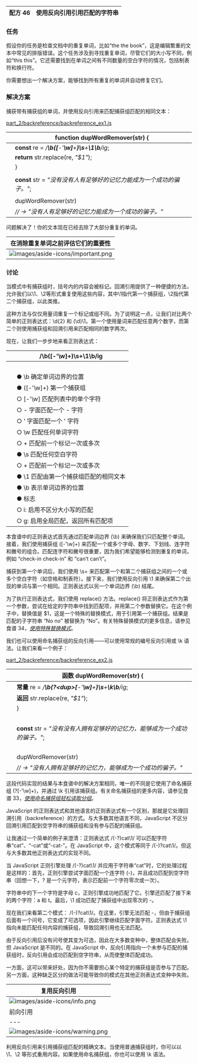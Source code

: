 | 配方 46 | 使用反向引用引用匹配的字符串 |
| --- | --- |

### 任务

假设你的任务是检查文档中的重复单词，比如“the the book”，这是编辑繁重的文本中常见的排版错误。这个任务涉及到寻找重复单词，尽管它们的大小写不同，例如“this this”。它还需要找到在单词之间有不同数量的空白字符的情况，包括制表符和换行符。

你需要想出一个解决方案，能够找到所有重复的单词并自动修复它们。

### 解决方案

捕获带有捕获组的单词，并使用反向引用来匹配捕获组匹配的相同文本：

[part_2/backreference/backreference_ex1.js](http://media.pragprog.com/titles/fkjavascript/code/part_2/backreference/backreference_ex1.js)

|   | **function** dupWordRemover(str) { |
| --- | --- |
|   | **const** re = */**\b([**-'**\w]**+**)\s**+**\1\b**/ig*; |
|   | **return** str.replace(re, *"$1"*); |
|   | } |
|   |  |
|   | **const** str = *"没有没有人有足够好的记忆力能成为一个成功的骗子。"*; |
|   |  |
|   | dupWordRemover(str) |
|   | *// → "没有人有足够好的记忆力能成为一个成功的骗子。"* |

问题解决了！你的文本现在已经去除了大部分重复的单词。

| 在消除重复单词之前评估它们的重要性 |
| --- |
| ![images/aside-icons/important.png](images/aside-icons/important.png) | 请记住，重复词语的使用并不总是错误的，在没有评估的情况下消除它们可能是有风险的。例如，“had had”是“have”的过去完成时形式，有时候像“ha ha”这样的词语和其他结构也会产生故意重复的词。因此，在去除重复词之前，最好检查每个匹配项。另外请注意，这个方法只检测由ASCII单词字符组成的重复词。如果你想包括带重音符号的字母以及来自不同书写系统的字母，应该使用Unicode字母类别（见第53条，[*使用Unicode属性转义匹配Unicode单词边界*](f_0064.xhtml#rcp.unicode_property_escapes_p3)）。 |

### 讨论

当模式中有捕获组时，括号内的内容会被标记。回溯引用提供了一种便捷的方法，允许我们以\1、\2等形式重复使用这些内容，其中\1指代第一个捕获组，\2指代第二个捕获组，以此类推。

这种方法与仅仅用量词重复一个标记或组不同。为了说明这一点，让我们对比两个简单的正则表达式：\d{2} 和 (\d)\1。第一个使用量词来匹配任意两个数字，而第二个则使用捕获组和回溯引用来匹配相同的数字两次。

现在，让我们一步步地来看正则表达式：

|   | /\b([-'\w]+)\s+\1\b/ig |
| --- | --- |
|   |  |
|   | ● \b 确定单词边界的位置 |
|   | ● ([-'\w]+) 第一个捕获组 |
|   | ○ [-'\w] 匹配列表中的单个字符 |
|   | ○ - 字面匹配一个 - 字符 |
|   | ○ ' 字面匹配一个 ' 字符 |
|   | ○ \w 匹配任何单词字符 |
|   | ○ + 匹配前一个标记一次或多次 |
|   | ● \s 匹配任何空白字符 |
|   | ○ + 匹配前一个标记一次或多次 |
|   | ● \1 匹配由第一个捕获组匹配的相同文本 |
|   | ● \b 表示单词边界的位置 |
|   | ● 标志 |
|   | ○ i: 启用不区分大小写的匹配 |
|   | ○ g: 启用全局匹配，返回所有匹配项 |

本食谱中的正则表达式首先通过匹配单词边界 (\b) 来确保我们只匹配整个单词。接着，我们使用捕获组 ([-’\w]+) 来匹配一个或多个字母、数字、下划线、连字符和撇号的组合。匹配连字符和撇号很重要，因为我们希望能够检测到重复的单词，例如 “check-in check-in” 和 “can’t can’t”。

捕获到第一个单词后，我们使用 \s+ 来匹配第一个和第二个捕获组之间的一个或多个空白字符（如空格和制表符）。接下来，我们使用反向引用 \1 来确保第二个出现的单词与第一个相同。正则表达式以另一个单词边界 (\b) 结尾。

为了执行正则表达式，我们使用 replace() 方法。replace() 将正则表达式作为第一个参数，尝试在给定的字符串中找到匹配项，并用第二个参数替换它。在这个例子中，替换值是 $1，这是一个特殊的替换模式，用于引用第一个捕获组。结果是匹配的子字符串 “No no” 被替换为 “No”。有关特殊替换模式的更多信息，请参见食谱 34，[*使用特殊替换模式*](f_0045.xhtml#rcp.replacement_patterns)。

我们也可以使用命名捕获组的反向引用——可以使用常规的编号反向引用或 \k<name> 语法。让我们来看一个例子：

[part_2/backreference/backreference_ex2.js](http://media.pragprog.com/titles/fkjavascript/code/part_2/backreference/backreference_ex2.js)

|   | **函数** dupWordRemover(str) { |
| --- | --- |
|   | **常量** re = */**\b(?<**dup>**[**-'**\w]**+**)\s**+**\k**<dup>**\b**/ig*; |
|   | **返回** str.replace(re, *"$1"*); |
|   | } |
|   |  |
|   | **const** str = *"没有没有人拥有足够好的记忆力，能够成为一个成功的骗子。"*; |
|   |  |
|   | dupWordRemover(str) |
|   | *// → "没有人拥有足够好的记忆力，能够成为一个成功的骗子。"* |

这段代码实现的结果与本食谱中的解决方案相同，唯一的不同是它使用了命名捕获组 (?<dup>[-’\w]+)，并通过 \k<dup> 引用该捕获组。有关命名捕获组的更多内容，请参见食谱 33，[*使用命名捕获组轻松读取分组*](f_0044.xhtml#rcp.named_capturing_group)。

JavaScript 的正则表达式和其他语言的正则表达式有一个区别，那就是它处理回溯引用（backreference）的方式。与大多数其他语言不同，JavaScript 不区分回溯引用匹配到空字符串的捕获组和没有参与匹配的捕获组。

让我通过一个简单的例子来澄清：正则表达式 /(-?)cat\1/ 可以匹配字符串“cat”、“-cat”或“-cat-”。在 JavaScript 中，这个模式等同于 /(-)?cat\1/。但这与大多数其他正则表达式的实现不同。

当 JavaScript 正则引擎处理 /(-?)cat\1/ 并应用于字符串“cat”时，它的处理过程是这样的：首先，正则引擎尝试字面匹配一个连字符 (-)，并且成功匹配到空字符串（回想一下，? 是一个元字符，表示匹配前一个字符零次或一次）。

字符串中的下一个字符是字母 c，正则引擎成功地匹配了它。引擎还匹配了接下来的两个字符：a 和 t。最后，\1 成功匹配了捕获组中出现零次的 -。

现在我们来看第二个模式： /(-)?cat\1/。在这里，引擎无法匹配 -，但由于捕获组后面有一个问号，它变成了可选项，因此引擎继续匹配字面字符。正则表达式 \1 指向未能匹配任何内容的捕获组，导致回溯引用也无法匹配。

由于反向引用后没有问号使其变为可选，因此在大多数变种中，整体匹配会失败。但 JavaScript 是不同的。在 JavaScript 中，反向引用指向一个未参与匹配的捕获组时，反向引用会成功匹配到空字符串，从而使整体匹配成功。

一方面，这可以带来好处，因为你不需要担心某个特定的捕获组是否参与了匹配。另一方面，这种缺乏区分的做法可能导致你的模式在其他正则表达式变种中失败。

| 复用反向引用 |
| --- |
| ![images/aside-icons/info.png](images/aside-icons/info.png) | 反向引用可以被多次重用。例如，(ha)\1\1 匹配 hahaha。 |
| 前向引用 |
| --- |
| ![images/aside-icons/warning.png](images/aside-icons/warning.png) | JavaScript 不支持前向引用。前向引用允许你引用正则表达式中稍后出现的组。 |

利用反向引用来引用捕获组匹配的精确文本。当使用普通捕获组时，你可以以 \1、\2 等形式重用内容。如果使用命名捕获组，你也可以使用 \k<name> 语法。
